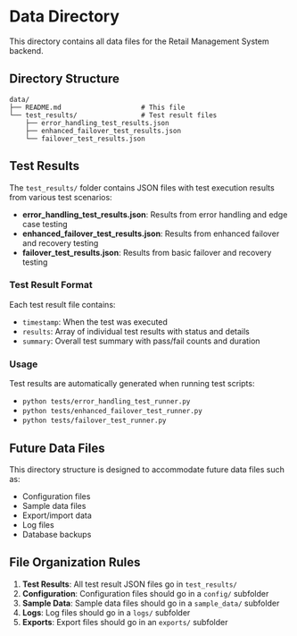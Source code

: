 # Data Directory

This directory contains all data files for the Retail Management System backend.

## Directory Structure

```
data/
├── README.md                    # This file
└── test_results/                # Test result files
    ├── error_handling_test_results.json
    ├── enhanced_failover_test_results.json
    └── failover_test_results.json
```

## Test Results

The `test_results/` folder contains JSON files with test execution results from various test scenarios:

- **error_handling_test_results.json**: Results from error handling and edge case testing
- **enhanced_failover_test_results.json**: Results from enhanced failover and recovery testing  
- **failover_test_results.json**: Results from basic failover and recovery testing

### Test Result Format

Each test result file contains:
- `timestamp`: When the test was executed
- `results`: Array of individual test results with status and details
- `summary`: Overall test summary with pass/fail counts and duration

### Usage

Test results are automatically generated when running test scripts:
- `python tests/error_handling_test_runner.py`
- `python tests/enhanced_failover_test_runner.py` 
- `python tests/failover_test_runner.py`

## Future Data Files

This directory structure is designed to accommodate future data files such as:
- Configuration files
- Sample data files
- Export/import data
- Log files
- Database backups

## File Organization Rules

1. **Test Results**: All test result JSON files go in `test_results/`
2. **Configuration**: Configuration files should go in a `config/` subfolder
3. **Sample Data**: Sample data files should go in a `sample_data/` subfolder
4. **Logs**: Log files should go in a `logs/` subfolder
5. **Exports**: Export files should go in an `exports/` subfolder 